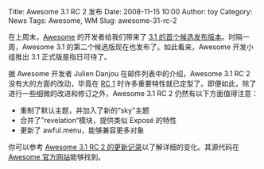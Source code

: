 Title: Awesome 3.1 RC 2 发布
Date: 2008-11-15 10:00
Author: toy
Category: News
Tags: Awesome, WM
Slug: awesome-31-rc-2

在上周末，[Awesome](http://linuxtoy.org/archives/awesome.html)
的开发者给我们带来了 [3.1
的首个候选发布版本](http://linuxtoy.org/archives/awesome-31-rc-1.html)。时隔一周，Awesome
3.1 的第二个候选版现在也发布了。如此看来，Awesome 开发小组推出 3.1
正式版是指日可待了。

据 Awesome 开发者 Julien Danjou 在邮件列表中的介绍，Awesome 3.1 RC 2
没有大的方面的改动，毕竟在 [RC
1](http://linuxtoy.org/archives/awesome-31-rc-1.html)
时许多重要特性就已定型了。即便如此，除了进行一些细微的改进和修订之外，Awesome
3.1 RC 2 仍然有以下方面值得注意：

-   重制了默认主题，并加入了新的“sky"主题
-   合并了”revelation“模块，提供类似 Exposé 的特性
-   更新了 awful.menu，能够兼容更多对象

你可以参考 [Awesome 3.1 RC 2
的更新记录](http://awesome.naquadah.org/news/version_3.1-rc2/)以了解详细的变化。其源代码在
[Awesome 官方网站](http://awesome.naquadah.org/download/)能够找到。

